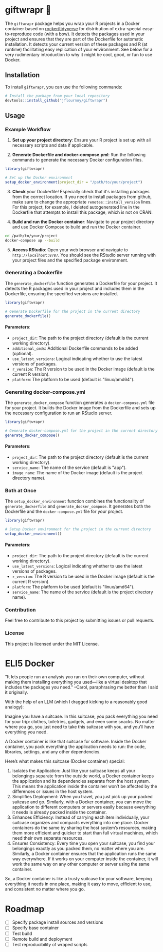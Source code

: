 # giftwrapr 🎁

The `giftwrapr` package helps you wrap your R projects in a Docker container based on [rocker/tidyverse](https://hub.docker.com/r/rocker/tidyverse/) for distribution of extra-special easy-to-reproduce code (with a bow). It detects the packages used in your project and ensures that they are part of the Dockerfile for automatic installation. It detects your current version of these packages and R (at runtime) facilitating easy replication of your environment. See below for a very rudimentary introduction to why it might be cool, good, or fun to use Docker.

## Installation

To install `giftwrapr`, you can use the following commands:

``` r
# Install the package from your local repository
devtools::install_github("jflournoy/giftwrapr")
```

## Usage

### Example Workflow

1.  **Set up your project directory**: Ensure your R project is set up with all necessary scripts and data if applicable.

2.  **Generate Dockerfile and docker-compose.yml**: Run the following commands to generate the necessary Docker configuration files.

``` r
library(giftwrapr)

# Set up the Docker environment
setup_docker_environment(project_dir = "/path/to/your/project")
```

3. **Check** your Dockerfile! Especially check that it's installing packages from the correct location. If you need to install packages from github, make sure to change the appropriate `remotes::install_version` lines. For this project, for example, I deleted autogenerated line in the Dockerfile that attempts to install this package, which is not on CRAN.

4.  **Build and run the Docker container**: Navigate to your project directory and use Docker Compose to build and run the Docker container.

``` bash
cd /path/to/your/project
docker-compose up --build
```

5.  **Access RStudio**: Open your web browser and navigate to `http://localhost:8787`. You should see the RStudio server running with your project files and the specified package environment.

### Generating a Dockerfile

The `generate_dockerfile` function generates a Dockerfile for your project. It detects the R packages used in your project and includes them in the Dockerfile, ensuring the specified versions are installed.

``` r
library(giftwrapr)

# Generate Dockerfile for the project in the current directory
generate_dockerfile()
```

#### Parameters:

-   `project_dir`: The path to the project directory (default is the current working directory).
-   `additional_cmds`: Additional Dockerfile commands to be added (optional).
-   `use_latest_versions`: Logical indicating whether to use the latest versions of packages.
-   `r_version`: The R version to be used in the Docker image (default is the current R version).
-   `platform`: The platform to be used (default is "linux/amd64").

### Generating docker-compose.yml

The `generate_docker_compose` function generates a `docker-compose.yml` file for your project. It builds the Docker image from the Dockerfile and sets up the necessary configuration to run an RStudio server.

``` r
library(giftwrapr)

# Generate docker-compose.yml for the project in the current directory
generate_docker_compose()
```

#### Parameters:

-   `project_dir`: The path to the project directory (default is the current working directory).
-   `service_name`: The name of the service (default is "app").
-   `image_name`: The name of the Docker image (default is the project directory name).

### Both at Once

The `setup_docker_environment` function combines the functionality of `generate_dockerfile` and `generate_docker_compose`. It generates both the Dockerfile and the `docker-compose.yml` file for your project.

``` r
library(giftwrapr)

# Setup Docker environment for the project in the current directory
setup_docker_environment()
```

#### Parameters:

-   `project_dir`: The path to the project directory (default is the current working directory).
-   `use_latest_versions`: Logical indicating whether to use the latest versions of packages.
-   `r_version`: The R version to be used in the Docker image (default is the current R version).
-   `platform`: The platform to be used (default is "linux/amd64").
-   `service_name`: The name of the service (default is the project directory name).

### Contribution

Feel free to contribute to this project by submitting issues or pull requests.

### License

This project is licensed under the MIT License.

# ELI5 Docker

"It lets people run an analysis _you_ ran on their own computer, without making them installing everything you used&mdash;like a virtual desktop that includes the packages you need." &ndash;Carol, paraphrasing me better than I said it originally.

With the help of an LLM (which I dragged kicking to a reasonably good analogy):

Imagine you have a suitcase. In this suitcase, you pack everything you need for your trip: clothes, toiletries, gadgets, and even some snacks. No matter where you go, you just need to take this suitcase with you, and you'll have everything you need.

A Docker container is like that suitcase for software. Inside the Docker container, you pack everything the application needs to run: the code, libraries, settings, and any other dependencies.

Here’s what makes this suitcase (Docker container) special:

1. Isolates the Application: Just like your suitcase keeps all your belongings separate from the outside world, a Docker container keeps the application and its dependencies separate from the host system. This means the application inside the container won’t be affected by the differences or issues in the host system.
2. Simplifies Deployment: When you travel, you just pick up your packed suitcase and go. Similarly, with a Docker container, you can move the application to different computers or servers easily because everything it needs is already packed inside the container.
3. Enhances Efficiency: Instead of carrying each item individually, your suitcase organizes and compacts everything into one place. Docker containers do the same by sharing the host system’s resources, making them more efficient and quicker to start than full virtual machines, which need their own separate resources.
4. Ensures Consistency: Every time you open your suitcase, you find your belongings exactly as you packed them, no matter where you are. Similarly, a Docker container ensures that the application runs the same way everywhere. If it works on your computer inside the container, it will work the same way on any other computer or server using the same container.

So, a Docker container is like a trusty suitcase for your software, keeping everything it needs in one place, making it easy to move, efficient to use, and consistent no matter where you go.

# Roadmap

- [ ] Specify package install sources and versions
- [ ] Specify base container
- [ ] Test build
- [ ] Remote build and deployment
- [ ] Test reproducibility of wraped scripts
